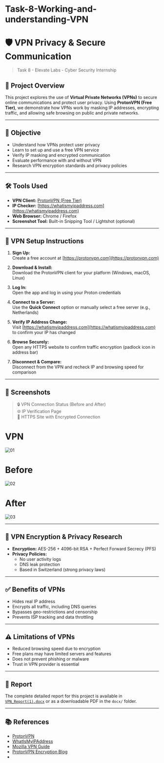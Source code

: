 
# Task-8-Working-and-understanding-VPN
# 🛡️ VPN Privacy & Secure Communication

> Task 8 - Elevate Labs - Cyber Security Internship

## 📘 Project Overview

This project explores the use of **Virtual Private Networks (VPNs)** to secure online communications and protect user privacy. Using **ProtonVPN (Free Tier)**, we demonstrate how VPNs work by masking IP addresses, encrypting traffic, and allowing safe browsing on public and private networks.

---

## 🎯 Objective

- Understand how VPNs protect user privacy
- Learn to set up and use a free VPN service
- Verify IP masking and encrypted communication
- Evaluate performance with and without VPN
- Research VPN encryption standards and privacy policies

---

## 🛠️ Tools Used

- **VPN Client:** [ProtonVPN (Free Tier)](https://protonvpn.com)
- **IP Checker:** [https://whatismyipaddress.com](https://whatismyipaddress.com)
- **Web Browser:** Chrome / Firefox
- **Screenshot Tool:** Built-in Snipping Tool / Lightshot (optional)

---

## 🔌 VPN Setup Instructions

1. **Sign Up:**  
   Create a free account at [https://protonvpn.com](https://protonvpn.com)

2. **Download & Install:**  
   Download the ProtonVPN client for your platform (Windows, macOS, Linux)

3. **Log In:**  
   Open the app and log in using your Proton credentials

4. **Connect to a Server:**  
   Use the **Quick Connect** option or manually select a free server (e.g., Netherlands)

5. **Verify IP Address Change:**  
   Visit [https://whatismyipaddress.com](https://whatismyipaddress.com) to confirm your IP has changed

6. **Browse Securely:**  
   Open any HTTPS website to confirm traffic encryption (padlock icon in address bar)

7. **Disconnect & Compare:**  
   Disconnect from the VPN and recheck IP and browsing speed for comparison

---

## 📸 Screenshots

> 🔒 VPN Connection Status (Before and After)  
> 🌐 IP Verification Page  
> 🔐 HTTPS Site with Encrypted Connection

# VPN
![01](https://github.com/user-attachments/assets/5288d8f6-a141-4cec-a4f4-80450df7659a)

# Before
![02](https://github.com/user-attachments/assets/230ab678-59ff-4c55-ae70-7e584184ec7c)


# After
![03](https://github.com/user-attachments/assets/a3aaa320-f224-48f4-ae12-87edaf643dc9)


---

## 🔬 VPN Encryption & Privacy Research

- **Encryption:** AES-256 + 4096-bit RSA + Perfect Forward Secrecy (PFS)
- **Privacy Policies:**
  - No user activity logs
  - DNS leak protection
  - Based in Switzerland (strong privacy laws)

---

## ✅ Benefits of VPNs

- Hides real IP address
- Encrypts all traffic, including DNS queries
- Bypasses geo-restrictions and censorship
- Prevents ISP tracking and data throttling

---

## ⚠️ Limitations of VPNs

- Reduced browsing speed due to encryption
- Free plans may have limited servers and features
- Does not prevent phishing or malware
- Trust in VPN provider is essential

---

## 📄 Report

The complete detailed report for this project is available in [`VPN_Report(1).docx`](VPN_Report(1).docx) or as a downloadable PDF in the `docx/` folder.

---

## 📚 References

- [ProtonVPN](https://protonvpn.com)
- [WhatIsMyIPAddress](https://whatismyipaddress.com)
- [Mozilla VPN Guide](https://mozilla.org/en-US/products/vpn/what-is-a-vpn/)
- [ProtonVPN Encryption Blog](https://protonvpn.com/blog/vpn-encryption/)
- 
